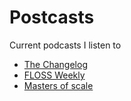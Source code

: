 # Postcasts
Current podcasts I listen to

* [The Changelog](https://changelog.com/podcast)
* [FLOSS Weekly](https://soundcloud.com/floss-weekly)
* [Masters of scale](https://mastersofscale.com/)
